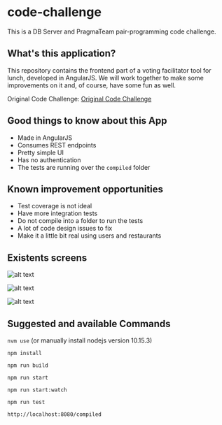 # code-challenge
This is a DB Server and PragmaTeam pair-programming code challenge.

## What's this application?
This repository contains the frontend part of a voting facilitator tool for lunch, developed in AngularJS. We will work together to make some improvements on it and, of course, have some fun as well.

Original Code Challenge: [Original Code Challenge](CHALLENGE.md)


## Good things to know about this App
- Made in AngularJS
- Consumes REST endpoints
- Pretty simple UI
- Has no authentication
- The tests are running over the `compiled` folder

## Known improvement opportunities
- Test coverage is not ideal
- Have more integration tests
- Do not compile into a folder to run the tests
- A lot of code design issues to fix
- Make it a little bit real using users and restaurants

## Existents screens

![alt text](https://i.imgur.com/AwjSJjd.png)

![alt text](https://i.imgur.com/qlxNvCz.png)

![alt text](https://i.imgur.com/KzVHeKW.png)

## Suggested and available Commands

`nvm use` (or manually install nodejs version 10.15.3)

`npm install`

`npm run build`

`npm run start`

`npm run start:watch`

`npm run test`

`http://localhost:8080/compiled`